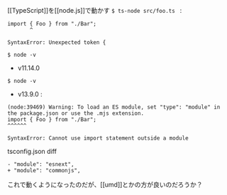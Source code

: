 
[[TypeScript]]を[[node.js]]で動かす
`$ ts-node src/foo.ts `
:

```
import { Foo } from "./Bar";
       ^

SyntaxError: Unexpected token {
```

`$ node -v`
- v11.14.0

`$ node -v`
- v13.9.0
:

```
(node:39469) Warning: To load an ES module, set "type": "module" in the package.json or use the .mjs extension.
import { Foo } from "./Bar";
^^^^^^

SyntaxError: Cannot use import statement outside a module
```


tsconfig.json
diff

```
- "module": "esnext",
+ "module": "commonjs",
```

これで動くようになったのだが、[[umd]]とかの方が良いのだろうか？
